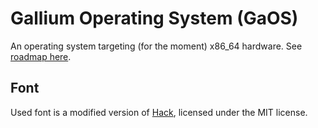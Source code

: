 # Gallium Operating System (GaOS)

An operating system targeting (for the moment) x86_64 hardware.
See [roadmap here](docs/ROADMAP.MD).

## Font

Used font is a modified version of [Hack](https://github.com/source-foundry/Hack), licensed under the MIT license.
